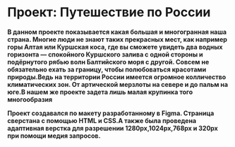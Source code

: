 # Проект: Путешествие по России

**В данном проекте показывается какая большая и многогранная наша страна. Многие люди не знают таких прекрасных мест, как например горы Алтая или Куршская коса, где вы сможете увидеть два водных горизонта — спокойного Куршского залива с одной стороны и подёрнутого рябью волн Балтийского моря с другой. Совсем не обязательно ехать за границу, чтобы полюбоваться красотами природы.Ведь на территории России имеется огромное колличество климатических зон. От артической мерзлоты на севере и до пальм на юге.В нашем же проекте задета лишь малая крупинка того многообразия**

**Проект создавался по макету разработанному в Figma. Страница сверстана с помощью HTML и CSS.А также была проведена адаптивная верстка для разрешении 1280px,1024px,768px и 320px при помощи медия запросов.**
